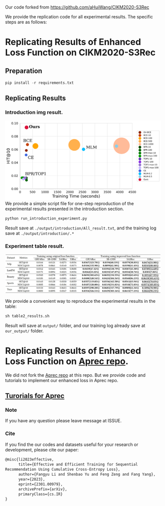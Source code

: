Our code forked from https://github.com/aHuiWang/CIKM2020-S3Rec

We provide the replication code for all experimental results. The specific steps are as follows:

# Replicating Results of Enhanced Loss Function on CIKM2020-S3Rec

## Preparation 
```python
pip install -r requirements.txt
```

## Replicating Results
### Introduction img result.
![introduction](introduction.svg)
We provide a simple script file for one-step reproduction of the experimental results presented in the introduction section.

```python
python run_introduction_experiment.py
```

Result save at `./output/introduction/All_result.txt`, and the training log save at  `./output/introduction/.*`

### Experiment table result.
![Table2](table2.jpg)

We provide a convenient way to reproduce the experimental results in the table:

```python
sh table2_results.sh
```

Result will save at `output/` folder, and our training log already save at `our_output/` folder.

# Replicating Results of Enhanced Loss Function on [Aprec repo](https://github.com/asash/bert4rec_repro).

We did not fork the [Aprec repo](https://github.com/asash/bert4rec_repro) at this repo. But we provide code and tutorials to implement our enhanced  loss in Aprec repo.

## [Turorials for Aprec](./Aprec_change/README.md)

### Note
If you have any question please leave message at ISSUE.

### Cite
If you find the our codes and datasets useful for your research or development, please cite our paper:

```
@misc{li2023effective,
      title={Effective and Efficient Training for Sequential Recommendation Using Cumulative Cross-Entropy Loss}, 
      author={Fangyu Li and Shenbao Yu and Feng Zeng and Fang Yang},
      year={2023},
      eprint={2301.00979},
      archivePrefix={arXiv},
      primaryClass={cs.IR}
}
```
